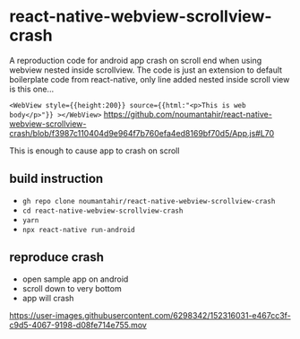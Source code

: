 # react-native-webview-scrollview-crash
A reproduction code for android app crash on scroll end when using webview nested inside scrollview.
The code is just an extension to default boilerplate code from react-native, only line added nested inside
scroll view is this one...

`<WebView style={{height:200}} source={{html:"<p>This is web body</p>"}} ></WebView>`
https://github.com/noumantahir/react-native-webview-scrollview-crash/blob/f3987c110404d9e964f7b760efa4ed8169bf70d5/App.js#L70

This is enough to cause app to crash on scroll

## build instruction
- `gh repo clone noumantahir/react-native-webview-scrollview-crash`
- `cd react-native-webview-scrollview-crash`
- `yarn`
- `npx react-native run-android`

## reproduce crash
- open sample app on android
- scroll down to very bottom
- app will crash


https://user-images.githubusercontent.com/6298342/152316031-e467cc3f-c9d5-4067-9198-d08fe714e755.mov

